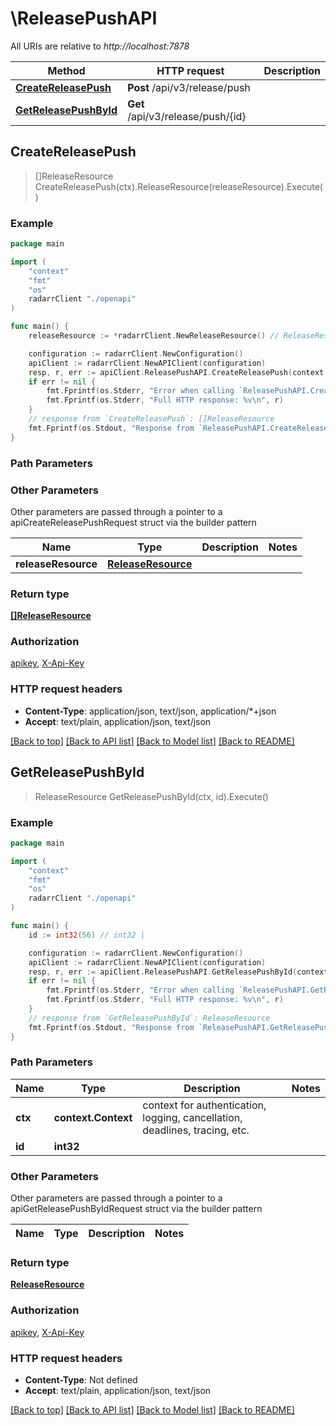 # \ReleasePushAPI

All URIs are relative to *http://localhost:7878*

Method | HTTP request | Description
------------- | ------------- | -------------
[**CreateReleasePush**](ReleasePushAPI.md#CreateReleasePush) | **Post** /api/v3/release/push | 
[**GetReleasePushById**](ReleasePushAPI.md#GetReleasePushById) | **Get** /api/v3/release/push/{id} | 



## CreateReleasePush

> []ReleaseResource CreateReleasePush(ctx).ReleaseResource(releaseResource).Execute()



### Example

```go
package main

import (
    "context"
    "fmt"
    "os"
    radarrClient "./openapi"
)

func main() {
    releaseResource := *radarrClient.NewReleaseResource() // ReleaseResource |  (optional)

    configuration := radarrClient.NewConfiguration()
    apiClient := radarrClient.NewAPIClient(configuration)
    resp, r, err := apiClient.ReleasePushAPI.CreateReleasePush(context.Background()).ReleaseResource(releaseResource).Execute()
    if err != nil {
        fmt.Fprintf(os.Stderr, "Error when calling `ReleasePushAPI.CreateReleasePush``: %v\n", err)
        fmt.Fprintf(os.Stderr, "Full HTTP response: %v\n", r)
    }
    // response from `CreateReleasePush`: []ReleaseResource
    fmt.Fprintf(os.Stdout, "Response from `ReleasePushAPI.CreateReleasePush`: %v\n", resp)
}
```

### Path Parameters



### Other Parameters

Other parameters are passed through a pointer to a apiCreateReleasePushRequest struct via the builder pattern


Name | Type | Description  | Notes
------------- | ------------- | ------------- | -------------
 **releaseResource** | [**ReleaseResource**](ReleaseResource.md) |  | 

### Return type

[**[]ReleaseResource**](ReleaseResource.md)

### Authorization

[apikey](../README.md#apikey), [X-Api-Key](../README.md#X-Api-Key)

### HTTP request headers

- **Content-Type**: application/json, text/json, application/*+json
- **Accept**: text/plain, application/json, text/json

[[Back to top]](#) [[Back to API list]](../README.md#documentation-for-api-endpoints)
[[Back to Model list]](../README.md#documentation-for-models)
[[Back to README]](../README.md)


## GetReleasePushById

> ReleaseResource GetReleasePushById(ctx, id).Execute()



### Example

```go
package main

import (
    "context"
    "fmt"
    "os"
    radarrClient "./openapi"
)

func main() {
    id := int32(56) // int32 | 

    configuration := radarrClient.NewConfiguration()
    apiClient := radarrClient.NewAPIClient(configuration)
    resp, r, err := apiClient.ReleasePushAPI.GetReleasePushById(context.Background(), id).Execute()
    if err != nil {
        fmt.Fprintf(os.Stderr, "Error when calling `ReleasePushAPI.GetReleasePushById``: %v\n", err)
        fmt.Fprintf(os.Stderr, "Full HTTP response: %v\n", r)
    }
    // response from `GetReleasePushById`: ReleaseResource
    fmt.Fprintf(os.Stdout, "Response from `ReleasePushAPI.GetReleasePushById`: %v\n", resp)
}
```

### Path Parameters


Name | Type | Description  | Notes
------------- | ------------- | ------------- | -------------
**ctx** | **context.Context** | context for authentication, logging, cancellation, deadlines, tracing, etc.
**id** | **int32** |  | 

### Other Parameters

Other parameters are passed through a pointer to a apiGetReleasePushByIdRequest struct via the builder pattern


Name | Type | Description  | Notes
------------- | ------------- | ------------- | -------------


### Return type

[**ReleaseResource**](ReleaseResource.md)

### Authorization

[apikey](../README.md#apikey), [X-Api-Key](../README.md#X-Api-Key)

### HTTP request headers

- **Content-Type**: Not defined
- **Accept**: text/plain, application/json, text/json

[[Back to top]](#) [[Back to API list]](../README.md#documentation-for-api-endpoints)
[[Back to Model list]](../README.md#documentation-for-models)
[[Back to README]](../README.md)

